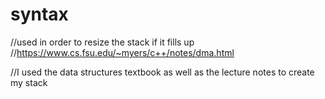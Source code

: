 # syntax

//used in order to resize the stack if it fills up
//https://www.cs.fsu.edu/~myers/c++/notes/dma.html

//I used the data structures textbook as well as the lecture notes to create my stack
